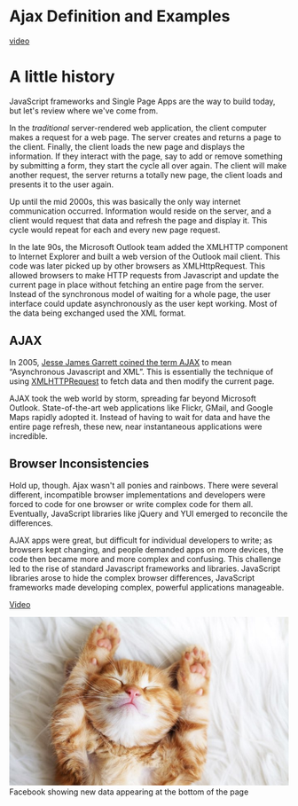 # Ajax Definition and Examples

[video](https://youtu.be/7nufhg4DMuc)

# A little history

JavaScript frameworks and Single Page Apps are the way to build today, but let's review where we've come from.

In the *traditional* server-rendered web application, the client computer makes a request for a web page. The server creates and returns a page to the client. Finally, the client loads the new page and displays the information. If they interact with the page, say to add or remove something by submitting a form, they start the cycle all over again. The client will make another request, the server returns a totally new page, the client loads and presents it to the user again.

Up until the mid 2000s, this was basically the only way internet communication occurred. Information would reside on the server, and a client would request that data and refresh the page and display it. This cycle would repeat for each and every new page request.

In the late 90s, the Microsoft Outlook team added the XMLHTTP component to Internet Explorer and built a web version of the Outlook mail client. This code was later picked up by other browsers as XMLHttpRequest. This allowed browsers to make HTTP requests from Javascript and update the current page in place without fetching an entire page from the server. Instead of the synchronous model of waiting for a whole page, the user interface could update asynchronously as the user kept working. Most of the data being exchanged used the XML format.

## AJAX

In 2005, [Jesse James Garrett coined the term AJAX](https://web.archive.org/web/20080702075113/http://www.adaptivepath.com/ideas/essays/archives/000385.php) to mean “Asynchronous Javascript and XML”. This is essentially the technique of using [XMLHTTPRequest](https://developer.mozilla.org/en-US/docs/Web/API/XMLHttpRequest) to fetch data and then modify the current page.

AJAX took the web world by storm, spreading far beyond Microsoft Outlook. State-of-the-art web applications like Flickr, GMail, and Google Maps rapidly adopted it. Instead of having to wait for data and have the entire page refresh, these new, near instantaneous applications were incredible.

## Browser Inconsistencies

Hold up, though. Ajax wasn't all ponies and rainbows. There were several different, incompatible browser implementations and developers were forced to code for one browser or write complex code for them all. Eventually, JavaScript libraries like jQuery and YUI emerged to reconcile the differences.

AJAX apps were great, but difficult for individual developers to write; as browsers kept changing, and people demanded apps on more devices, the code then became more and more complex and confusing. This challenge led to the rise of standard Javascript frameworks and libraries. JavaScript libraries arose to hide the complex browser differences, JavaScript frameworks made developing complex, powerful applications manageable.

[Video](https://youtu.be/9_d-Gs77KMg)

![Facebook showing new data appearing at the bottom of the page](../img/placeholder-kitten.jpg)
Facebook showing new data appearing at the bottom of the page